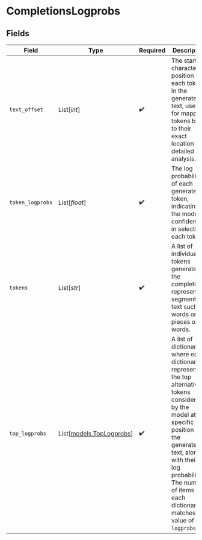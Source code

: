 # CompletionsLogprobs


## Fields

| Field                                                                                                                                                                                                                                                                 | Type                                                                                                                                                                                                                                                                  | Required                                                                                                                                                                                                                                                              | Description                                                                                                                                                                                                                                                           |
| --------------------------------------------------------------------------------------------------------------------------------------------------------------------------------------------------------------------------------------------------------------------- | --------------------------------------------------------------------------------------------------------------------------------------------------------------------------------------------------------------------------------------------------------------------- | --------------------------------------------------------------------------------------------------------------------------------------------------------------------------------------------------------------------------------------------------------------------- | --------------------------------------------------------------------------------------------------------------------------------------------------------------------------------------------------------------------------------------------------------------------- |
| `text_offset`                                                                                                                                                                                                                                                         | List[*int*]                                                                                                                                                                                                                                                           | :heavy_check_mark:                                                                                                                                                                                                                                                    | The starting character position of each token in the generated text, useful for mapping tokens back to their exact location for detailed analysis.                                                                                                                    |
| `token_logprobs`                                                                                                                                                                                                                                                      | List[*float*]                                                                                                                                                                                                                                                         | :heavy_check_mark:                                                                                                                                                                                                                                                    | The log probabilities of each generated token, indicating the model's confidence in selecting each token.                                                                                                                                                             |
| `tokens`                                                                                                                                                                                                                                                              | List[*str*]                                                                                                                                                                                                                                                           | :heavy_check_mark:                                                                                                                                                                                                                                                    | A list of individual tokens generated in the completion, representing segments of text such as words or pieces of words.                                                                                                                                              |
| `top_logprobs`                                                                                                                                                                                                                                                        | List[[models.TopLogprobs](../models/toplogprobs.md)]                                                                                                                                                                                                                  | :heavy_check_mark:                                                                                                                                                                                                                                                    | A list of dictionaries, where each dictionary represents the top alternative tokens considered by the model at a specific position in the generated text, along with their log probabilities. The number of items in each dictionary matches the value of `logprobs`. |